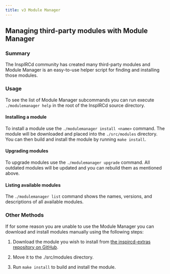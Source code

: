 ```yaml
---
title: v3 Module Manager
---
```


## Managing third-party modules with Module Manager

### Summary

The InspIRCd community has created many third-party modules and Module Manager is an easy-to-use helper script for finding and installing those modules.

### Usage

To see the list of Module Manager subcommands you can run execute `./modulemanager help` in the root of the InspIRCd source directory.

#### Installing a module

To install a module use the `./modulemanager install <name>` command. The module will be downloaded and placed into the `./src/modules` directory. You can then build and install the module by running `make install`.

#### Upgrading modules

To upgrade modules use the `./modulemanager upgrade` command. All outdated modules will be updated and you can rebuild them as mentioned above.

#### Listing available modules

The `./modulemanager list` command shows the names, versions, and descriptions of all available modules.

### Other Methods

If for some reason you are unable to use the Module Manager you can download and install modules manually using the following steps:

1. Download the module you wish to install from [the inspircd-extras repository on GitHub](https://github.com/inspircd/inspircd-extras).

2. Move it to the ./src/modules directory.

3. Run `make install` to build and install the module.
